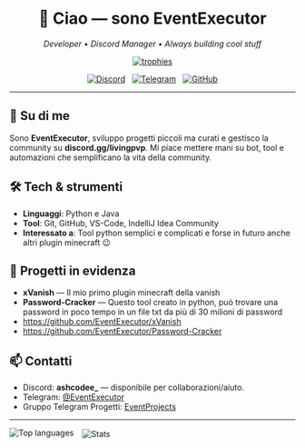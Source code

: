 <h1 align="center">👋 Ciao — sono <strong>EventExecutor</strong></h1>
<p align="center"><em>Developer • Discord Manager • Always building cool stuff</em></p>

<p align="center">
  <a href="https://github.com/ryo-ma/github-profile-trophy"><img src="https://github-profile-trophy.vercel.app/?username=eventexecutor&theme=dark" alt="trophies"/></a>
</p>

<p align="center">
  <a href="https://discord.gg/livingpvp"><img alt="Discord" src="https://img.shields.io/badge/Discord-ashcodee_-7289DA?logo=discord&logoColor=white"/></a>
  &nbsp;
  <a href="https://t.me/EventExecutor"><img alt="Telegram" src="https://img.shields.io/badge/Telegram-@EventExecutor-26A5E4?logo=telegram&logoColor=white"/></a>
  &nbsp;
  <a href="https://github.com/eventexecutor"><img alt="GitHub" src="https://img.shields.io/badge/GitHub-eventexecutor-181717?logo=github&logoColor=white"/></a>
</p>

---

## 🔭 Su di me

Sono **EventExecutor**, sviluppo progetti piccoli ma curati e gestisco la community su **discord.gg/livingpvp**. Mi piace mettere mani su bot, tool e automazioni che semplificano la vita della community.

## 🛠️ Tech & strumenti

* **Linguaggi**: Python e Java
* **Tool**: Git, GitHub, VS-Code, IndelliJ Idea Community
* **Interessato a**: Tool python semplici e complicati e forse in futuro anche altri plugin minecraft 😉

## 🚀 Progetti in evidenza

* **xVanish** — Il mio primo plugin minecraft della vanish
* **Password-Cracker** — Questo tool creato in python, può trovare una password in poco tempo in un file txt da più di 30 milioni di password
*  https://github.com/EventExecutor/xVanish
*  https://github.com/EventExecutor/Password-Cracker

## 📫 Contatti

* Discord: **ashcodee\_** — disponibile per collaborazioni/aiuto.
* Telegram: [@EventExecutor](https://t.me/EventExecutor)
* Gruppo Telegram Progetti: [EventProjects](https://t.me/eventexecutorprojects)

---

<p float="left">
  <img align="left" src="https://github-readme-stats.vercel.app/api/top-langs?username=eventexecutor&layout=compact&hide=HTML" alt="Top languages" />
  &nbsp;&nbsp;
  <img align="center" src="https://github-readme-stats.vercel.app/api?username=eventexecutor&show_icons=true&count_private=true" alt="Stats" />
</p>

